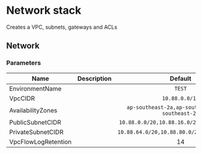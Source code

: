 

# Network stack
Creates a VPC, subnets, gateways and ACLs

## Network

### Parameters

| Name | Description | Default | Required |
|------|-------------|:-----:|:-----:|
| EnvironmentName |  | `TEST` | yes |
| VpcCIDR |  | `10.88.0.0/16` | yes |
| AvailabilityZones |  | `ap-southeast-2a,ap-southeast-2b,ap-southeast-2c` | yes |
| PublicSubnetCIDR |  | `10.88.0.0/20,10.88.16.0/20,10.88.32.0/20` | yes |
| PrivateSubnetCIDR |  | `10.88.64.0/20,10.88.80.0/20,10.88.96.0/20` | yes |
| VpcFlowLogRetention |  | 14 | no |
